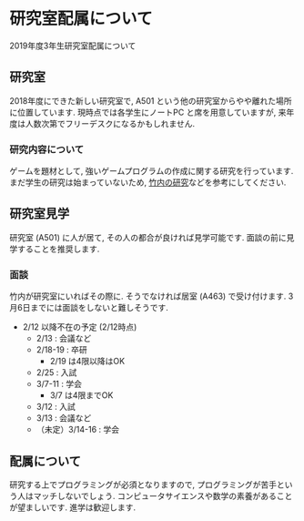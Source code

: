 # 研究室配属について
2019年度3年生研究室配属について 

## 研究室
2018年度にできた新しい研究室で, A501 という他の研究室からやや離れた場所に位置しています. 
現時点では各学生にノートPC と席を用意していますが, 来年度は人数次第でフリーデスクになるかもしれません. 

### 研究内容について
ゲームを題材として, 強いゲームプログラムの作成に関する研究を行っています. 
まだ学生の研究は始まっていないため, [竹内の研究](https://sites.google.com/site/takeshogo/research)などを参考にしてください. 

## 研究室見学
研究室 (A501) に人が居て, その人の都合が良ければ見学可能です. 
面談の前に見学することを推奨します. 

### 面談
竹内が研究室にいればその際に. そうでなければ居室 (A463) で受け付けます. 
3月6日までには面談をしないと難しそうです. 

- 2/12 以降不在の予定 (2/12時点)
  - 2/13 : 会議など
  - 2/18-19 : 卒研
    - 2/19 は4限以降はOK
  - 2/25 : 入試
  - 3/7-11 : 学会
    - 3/7 は4限までOK
  - 3/12 : 入試
  - 3/13 : 会議など
  - （未定）3/14-16 : 学会

## 配属について
研究する上でプログラミングが必須となりますので, プログラミングが苦手という人はマッチしないでしょう. 
コンピュータサイエンスや数学の素養があることが望ましいです. 
進学は歓迎します. 

